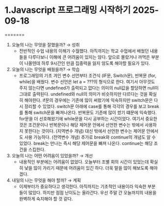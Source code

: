 # 1.Javascript 프로그래밍 시작하기 2025-09-18

=======

1. 오늘의 나는 무엇을 잘했을까? → 성취
   - 전반적인 수업 내용의 이해가 수월했다. 아직까지는 학교 수업에서 배웠던 내용들을 다루다보니 이해에 큰 어려움이 있지는 않다. 앞으로 몰랐거나 까먹은 부분이 나올텐데 하루 9시간인 만큼 집중력을 잃지 않도록 해야할 필요가 있다.
2. 오늘의 나는 무엇을 배웠을까? → 학습
   - 프로그래밍의 기초 겨인 변수 선언부터 조건식 (IF문, Switch문), 반복문 (for, while)을 배웠다. 변수 선언은 let a = ???의 형식으로 한다. 여기서 아무것도 주지 않는다면 undefined가 출력되고 없다는 의미의 null값을 할당하면 null이 그대로 출력된다. undefined와 null의 의미가 비슷하지만 다르다는 것을 확실히 해야한다. if문의 경우에는 기존에 많이 써왔기에 익숙하지만 switch문은 다시 장리할 수 있었다. switch문 아래에 case를 통해 각각의 경우를 보고 break를 통해 switch문을 빠져나온다. 반복문도 기존에 많이 썼기 떄문에 익숙했다. for문을 더 선호해왔기에 while문을 다시 공부하는 시간이었다. 여기서 중요한 것은 조건문이나 반복문이나 해당 제어문 안에서 선언한 변수는 밖에서 사용하지 못한다는 것이다. (지역변수 개념) 대신 밖에서 선언한 변수는 제어문 안에서도 사용 가능하다. (전역변수 개념) 추가로 break와 continue의 개념도 알 수 있었다. break는 만나는 즉시 해당 제어문을 빠져 나온다. continue는 해당 조건을 스킵한다.
3. 오늘의 나는 어떤 어려움이 있었을까? → 개선
   - 내용적인 부분에는 어려움이 없었다. 오늘부터 조별 회의 시간이 있었는데 확실히 낯을 많이 가리기 때문에 어려움이 있긴 하다. 더욱 말을 많이 해보도록 해야겠다.
4. 내일의 나는 무엇을 해야 할까? → 계획
   - 이제부터가 중요하다고 생각한다. 아직까지는 기초적인 내용이라 익숙한 부분들이 많았다. 하지만 점점 난이도는 올라간다. 우선 주말 간 오늘까지의 내용을 완벽하게 숙지해야 할 것 같다.
